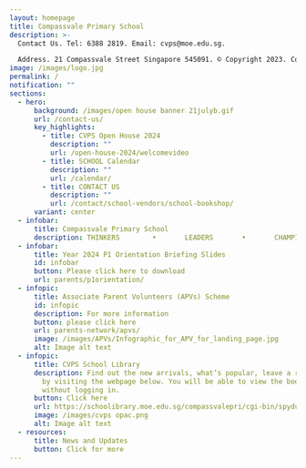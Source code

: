 ```yaml
---
layout: homepage
title: Compassvale Primary School
description: >-
  Contact Us. Tel: 6388 2819. Email: cvps@moe.edu.sg. 

  Address. 21 Compassvale Street Singapore 545091. © Copyright 2023. Compassvale Primary School.
image: /images/logo.jpg
permalink: /
notification: ""
sections:
  - hero:
      background: /images/open house banner 21julyb.gif
      url: /contact-us/
      key_highlights:
        - title: CVPS Open House 2024
          description: ""
          url: /open-house-2024/welcomevideo
        - title: SCHOOL Calendar
          description: ""
          url: /calendar/
        - title: CONTACT US
          description: ""
          url: /contact/school-vendors/school-bookshop/
      variant: center
  - infobar:
      title: Compassvale Primary School
      description: THINKERS        •       LEADERS       •       CHAMPIONS
  - infobar:
      title: Year 2024 P1 Orientation Briefing Slides
      id: infobar
      button: Please click here to download
      url: parents/p1orientation/
  - infopic:
      title: Associate Parent Volunteers (APVs) Scheme
      id: infopic
      description: For more information
      button: please click here
      url: parents-network/apvs/
      image: /images/APVs/Infographic_for_APV_for_landing_page.jpg
      alt: Image alt text
  - infopic:
      title: CVPS School Library
      description: Find out the new arrivals, what’s popular, leave a review, and more
        by visiting the webpage below. You will be able to view the books
        without logging in.
      button: Click here
      url: https://schoolibrary.moe.edu.sg/compassvalepri/cgi-bin/spydus.exe/MSGTRN/WPAC/HOME
      image: /images/cvps opac.png
      alt: Image alt text
  - resources:
      title: News and Updates
      button: Click for more
---
```

